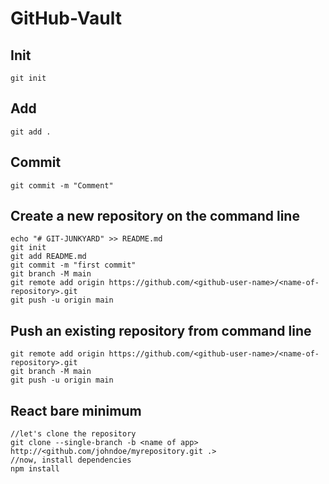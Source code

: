 # GitHub-Vault
##  Init
    git init
##  Add
    git add .
##  Commit
    git commit -m "Comment"    
## Create a new repository on the command line
    echo "# GIT-JUNKYARD" >> README.md
    git init
    git add README.md
    git commit -m "first commit"
    git branch -M main
    git remote add origin https://github.com/<github-user-name>/<name-of-repository>.git
    git push -u origin main

## Push an existing repository from command line
    git remote add origin https://github.com/<github-user-name>/<name-of-repository>.git
    git branch -M main
    git push -u origin main
## React bare minimum
    //let's clone the repository
    git clone --single-branch -b <name of app> http://<github.com/johndoe/myrepository.git .>
    //now, install dependencies
    npm install    
